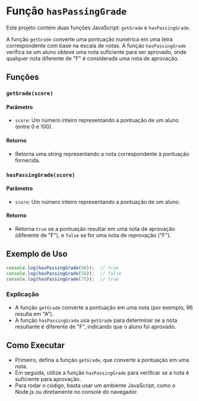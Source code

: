 
# Função `hasPassingGrade`

Este projeto contém duas funções JavaScript: `getGrade` e `hasPassingGrade`.

A função `getGrade` converte uma pontuação numérica em uma letra correspondente com base na escala de notas. A função `hasPassingGrade` verifica se um aluno obteve uma nota suficiente para ser aprovado, onde qualquer nota diferente de "F" é considerada uma nota de aprovação.

## Funções

### `getGrade(score)`

#### Parâmetro
- `score`: Um número inteiro representando a pontuação de um aluno (entre 0 e 100).

#### Retorno
- Retorna uma string representando a nota correspondente à pontuação fornecida.

### `hasPassingGrade(score)`

#### Parâmetro
- `score`: Um número inteiro representando a pontuação de um aluno.

#### Retorno
- Retorna `true` se a pontuação resultar em uma nota de aprovação (diferente de "F"), e `false` se for uma nota de reprovação ("F").

## Exemplo de Uso

```javascript
console.log(hasPassingGrade(96));  // true
console.log(hasPassingGrade(56));  // false
console.log(hasPassingGrade(75));  // true
```

### Explicação

- A função `getGrade` converte a pontuação em uma nota (por exemplo, 96 resulta em "A").
- A função `hasPassingGrade` usa `getGrade` para determinar se a nota resultante é diferente de "F", indicando que o aluno foi aprovado.

## Como Executar

- Primeiro, defina a função `getGrade`, que converte a pontuação em uma nota.
- Em seguida, utilize a função `hasPassingGrade` para verificar se a nota é suficiente para aprovação.
- Para rodar o código, basta usar um ambiente JavaScript, como o Node.js ou diretamente no console do navegador.

